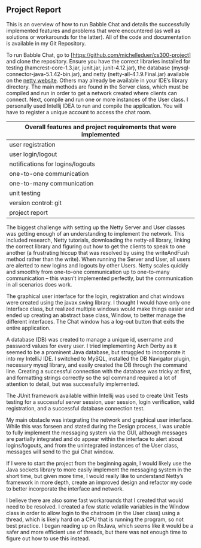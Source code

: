 ## Project Report
This is an overview of how to run Babble Chat and details the successfully implemented features and problems that were encountered (as well as solutions or workarounds for the latter). All of the code and documentation is available in my Git Repository.

To run Babble Chat, go to [https://github.com/michelleduer/cs300-project] and clone the repository. Ensure you have the correct libraries installed for testing (hamcrest-core-1.3.jar, junit.jar, junit-4.12.jar), the database (mysql-connector-java-5.1.42-bin.jar), and netty (netty-all-4.1.9.Final.jar) available on the [netty website](http://netty.io/). Others may already be available in your IDE’s library directory. The main methods are found in the Server class, which must be compiled and run in order to get a network created where clients can connect. Next, compile and run one or more instances of the User class. I personally used Intellij IDEA to run and compile the application. You will have to register a unique account to access the chat room.

| Overall features and project requirements that were implemented |
| ---------------------------------------------------------------|
| user registration |
| user login/logout |
| notifications for logins/logouts |
| one-to-one communication |
| one-to-many communication |
| unit testing |
| version control: git |
| project report |

The biggest challenge with setting up the Netty Server and User classes was getting enough of an understanding to implement the network. This included research, Netty tutorials, downloading the netty-all library, linking the correct library and figuring out how to get the clients to speak to one another (a frustrating hiccup that was resolved by using the writeAndFush method rather than the write). When running the Server and User, all users are alerted to new logins and logouts by other Users. Netty scales quickly and smoothly from one-to-one communication up to one-to-many communication – this wasn’t implemented perfectly, but the communication in all scenarios does work.

The graphical user interface for the login, registration and chat windows were created using the javax.swing library. I thought I would have only one Interface class, but realized multiple windows would make things easier and ended up creating an abstract base class, Window, to better manage the different interfaces. The Chat window has a log-out button that exits the entire application.

A database (DB) was created to manage a unique id, username and password values for every user.  I tried implementing Arch Derby as it seemed to be a prominent Java database, but struggled to incorporate it into my IntelliJ IDE. I switched to MySQL, installed the DB  Navigator plugin, necessary mysql library, and easily created the DB through the command line. Creating a successful connection with the database was tricky at first, and formatting strings correctly so the sql command required a lot of attention to detail, but was successfully implemented.

The JUnit framework  available within Intellij was used to create Unit Tests testing for a successful server session, user session, login verification, valid registration, and a successful database connection test. 

My main obstacle was integrating the network and graphical user interface. While this was forseen and stated during the Design process, I was unable to fully implement the messaging system via the GUI, although messages are partially integrated and do appear within the interface to alert about logins/logouts, and from the unintegrated instances of the User class, messages will send to the gui Chat window.

If I were to start the project from the beginning again, I would likely use the Java sockets library to more easily implement the messaging system in the short time, but given more time, I would really like to understand Netty’s framework in more depth, create an improved design and refactor my code to better incorporate the interface and network. 

I believe there are also some fast workarounds that I created that would need to be resolved. I created a few static volatile variables in the Window class in order to allow login to the chatroom (in the User class) using a thread, which is likely hard on a CPU that is running the program, so not best practice.  I began reading up on RxJava, which seems like it would be a safer and more efficient use of threads, but there was not enough time to figure out how to use this instead.
